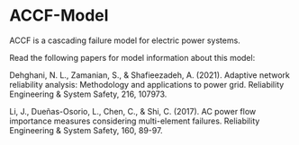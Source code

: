 # ACCF-Model
ACCF is a cascading failure model for electric power systems.

Read the following papers for model information about this model:

  Dehghani, N. L., Zamanian, S., & Shafieezadeh, A. (2021). Adaptive network reliability analysis: Methodology and applications to power grid. Reliability   Engineering & System Safety, 216, 107973.
  
  Li, J., Dueñas-Osorio, L., Chen, C., & Shi, C. (2017). AC power flow importance measures considering multi-element failures. Reliability Engineering &     System Safety, 160, 89-97.
